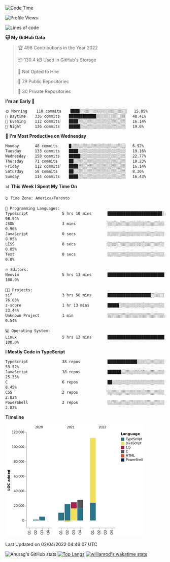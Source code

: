 <!--START_SECTION:waka-->
![Code Time](http://img.shields.io/badge/Code%20Time-199%20hrs%2010%20mins-blue)

![Profile Views](http://img.shields.io/badge/Profile%20Views-15-blue)

![Lines of code](https://img.shields.io/badge/From%20Hello%20World%20I%27ve%20Written-202%20Thousand%20lines%20of%20code-blue)

**🐱 My GitHub Data** 

> 🏆 498 Contributions in the Year 2022
 > 
> 📦 130.4 kB Used in GitHub's Storage 
 > 
> 🚫 Not Opted to Hire
 > 
> 📜 79 Public Repositories 
 > 
> 🔑 30 Private Repositories  
 > 
**I'm an Early 🐤** 

```text
🌞 Morning    110 commits    ████░░░░░░░░░░░░░░░░░░░░░   15.85% 
🌆 Daytime    336 commits    ████████████░░░░░░░░░░░░░   48.41% 
🌃 Evening    112 commits    ████░░░░░░░░░░░░░░░░░░░░░   16.14% 
🌙 Night      136 commits    █████░░░░░░░░░░░░░░░░░░░░   19.6%

```
📅 **I'm Most Productive on Wednesday** 

```text
Monday       48 commits     █░░░░░░░░░░░░░░░░░░░░░░░░   6.92% 
Tuesday      133 commits    ████░░░░░░░░░░░░░░░░░░░░░   19.16% 
Wednesday    158 commits    █████░░░░░░░░░░░░░░░░░░░░   22.77% 
Thursday     71 commits     ██░░░░░░░░░░░░░░░░░░░░░░░   10.23% 
Friday       112 commits    ████░░░░░░░░░░░░░░░░░░░░░   16.14% 
Saturday     58 commits     ██░░░░░░░░░░░░░░░░░░░░░░░   8.36% 
Sunday       114 commits    ████░░░░░░░░░░░░░░░░░░░░░   16.43%

```


📊 **This Week I Spent My Time On** 

```text
⌚︎ Time Zone: America/Toronto

💬 Programming Languages: 
TypeScript               5 hrs 10 mins       ████████████████████████░   98.94% 
JSON                     3 mins              ░░░░░░░░░░░░░░░░░░░░░░░░░   0.96% 
JavaScript               0 secs              ░░░░░░░░░░░░░░░░░░░░░░░░░   0.05% 
LESS                     0 secs              ░░░░░░░░░░░░░░░░░░░░░░░░░   0.05% 
Text                     0 secs              ░░░░░░░░░░░░░░░░░░░░░░░░░   0.0%

🔥 Editors: 
Neovim                   5 hrs 13 mins       █████████████████████████   100.0%

🐱‍💻 Projects: 
sif                      3 hrs 58 mins       ███████████████████░░░░░░   76.03% 
z-score                  1 hr 13 mins        █████░░░░░░░░░░░░░░░░░░░░   23.44% 
Unknown Project          1 min               ░░░░░░░░░░░░░░░░░░░░░░░░░   0.54%

💻 Operating System: 
Linux                    5 hrs 13 mins       █████████████████████████   100.0%

```

**I Mostly Code in TypeScript** 

```text
TypeScript               38 repos            █████████████░░░░░░░░░░░░   53.52% 
JavaScript               18 repos            ██████░░░░░░░░░░░░░░░░░░░   25.35% 
C                        6 repos             ██░░░░░░░░░░░░░░░░░░░░░░░   8.45% 
CSS                      2 repos             ░░░░░░░░░░░░░░░░░░░░░░░░░   2.82% 
PowerShell               2 repos             ░░░░░░░░░░░░░░░░░░░░░░░░░   2.82%

```


**Timeline**

![Chart not found](https://raw.githubusercontent.com/wise-introvert/wise-introvert/master/charts/bar_graph.png) 


 Last Updated on 02/04/2022 04:46:07 UTC
<!--END_SECTION:waka-->

![Anurag's GitHub stats](https://github-readme-stats.vercel.app/api?username=wise-introvert&count_private=true&show_icons=true)
[![Top Langs](https://github-readme-stats.vercel.app/api/top-langs/?username=wise-introvert&langs_count=10)](https://github.com/anuraghazra/github-readme-stats)
[![willianrod's wakatime stats](https://github-readme-stats.vercel.app/api/wakatime?username=wiseintrovert)](https://github.com/anuraghazra/github-readme-stats)
